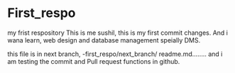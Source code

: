 # First_respo
my frist respository 
This is me sushil, this is my first  commit changes. And i wana learn, web design and database management speially DMS.

this file is in  next branch, -first_respo/next_branch/ readme.md........ and i am testing the  commit and  Pull request functions in github.
